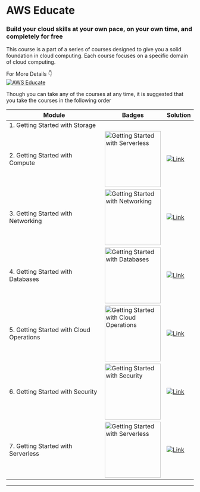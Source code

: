 # AWS Educate
### Build your cloud skills at your own pace, on your own time, and completely for free
This course is a part of a series of courses designed to give you a solid foundation in cloud computing. Each course focuses on a specific domain of cloud computing.

For More Details 👇<br /> 
[![AWS Educate](https://img.shields.io/badge/AWS_Educate-000?style=for-the-badge&logo=amazonwebservices&logoColor=000&color=ff9900)](https://aws.amazon.com/education/awseducate/)

Though you can take any of the courses at any time, it is suggested that you take the courses in the following order

| Module                            | Badges | Solution |
|---------------------------------------|---|---|
| 1. Getting Started with Storage          |   |   | 
| 2. Getting Started with Compute          | <img src="https://github.com/user-attachments/assets/d79daf1b-435b-41e8-914d-9592d0b4e021" alt="Getting Started with Serverless" width="150"/>   | [![Link](https://img.shields.io/badge/Compute-red?style=for-the-badge&logo=amazonec2&logoColor=white&logoSize=auto&color=%23FF9900)](https://github.com/debabrata2050/AWS-reStart/blob/main/AWS%20Educate/2.%20Getting%20Started%20with%20Compute.md)  |
| 3. Getting Started with Networking       | <img src="https://github.com/user-attachments/assets/0f0445fe-0f3b-4cdc-98d8-17812c4d27a6" alt="Getting Started with Networking" width="150"/>  | [![Link](https://img.shields.io/badge/Networking-red?style=for-the-badge&logo=amazonroute53&logoColor=white&logoSize=auto&color=%238C4FFF)](https://github.com/debabrata2050/AWS-reStart/blob/main/AWS%20Educate/3.%20Getting%20Started%20with%20Networking.md)  |
| 4. Getting Started with Databases        | <img src="https://github.com/user-attachments/assets/fbf9d3be-27b0-405e-94bc-1e0407511b0e" alt="Getting Started with Databases" width="150"/>  | [![Link](https://img.shields.io/badge/Database-blue?style=for-the-badge&logo=amazonrds&logoColor=white&logoSize=auto&color=%23527FFF)](https://github.com/debabrata2050/AWS-reStart/blob/main/AWS%20Educate/4.%20Getting%20Started%20with%20Databases.md)  |
| 5. Getting Started with Cloud Operations | <img src="https://github.com/user-attachments/assets/26e2a09e-a916-4602-b806-deffed46019b" alt="Getting Started with Cloud Operations" width="150"/>  | [![Link](https://img.shields.io/badge/Cloud%20Ops-green?style=for-the-badge&logo=awsorganizations&logoSize=auto&color=%23E7157B)](https://github.com/debabrata2050/AWS-reStart/blob/main/AWS%20Educate/5.%20Getting%20Started%20with%20Cloud%20Operations.md)   |
| 6. Getting Started with Security         | <img src="https://github.com/user-attachments/assets/29973648-1646-4b7c-80e9-c5141c7f9deb" alt="Getting Started with Security" width="150"/>  | [![Link](https://img.shields.io/badge/Security-red?style=for-the-badge&logo=amazoncognito&logoColor=white&logoSize=auto&color=%23DD344C)](https://github.com/debabrata2050/AWS-reStart/blob/main/AWS%20Educate/6.%20Getting%20Started%20with%20Security.md)  |
| 7. Getting Started with Serverless       | <img src="https://github.com/user-attachments/assets/3f9a3c4a-84be-42b2-805b-992bc4ae586e" alt="Getting Started with Serverless" width="150"/>   | [![Link](https://img.shields.io/badge/Serverless-red?style=for-the-badge&logo=amazons3&logoColor=white&logoSize=auto&color=%23569A31)](https://github.com/debabrata2050/AWS-reStart/blob/main/AWS%20Educate/7.%20Getting%20Started%20with%20Serverless.md)  |

***




